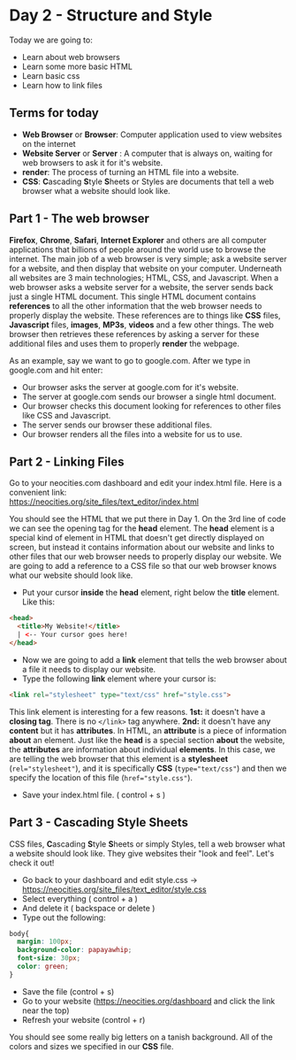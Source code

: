 # Day 2 - Structure and Style
Today we are going to:
 - Learn about web browsers
 - Learn some more basic HTML
 - Learn basic css
 - Learn how to link files
 
## Terms for today
 - __Web Browser__ or __Browser__: Computer application used to view websites on the internet
 - __Website Server__ or __Server__ : A computer that is always on, waiting for web browsers to ask it for it's website.
 - __render__: The process of turning an HTML file into a website.
 - __CSS__: **C**ascading **S**tyle **S**heets or Styles are documents that tell a web browser what a website should look like.
 
## Part 1 - The web browser
__Firefox__, __Chrome__, __Safari__, __Internet Explorer__ and others are all computer applications that billions of people around the world use to browse the internet. The main job of a web browser is very simple; ask a website server for a website, and then display that website on your computer. Underneath all websites are 3 main technologies; HTML, CSS, and Javascript. When a web browser asks a website server for a website, the server sends back just a single HTML document. This single HTML document contains __references__ to all the other information that the web browser needs to properly display the website. These references are to things like __CSS__ files, __Javascript__ files, __images__, __MP3s__, __videos__ and a few other things. The web browser then retrieves these references by asking a server for these additional files and uses them to properly __render__ the webpage.

As an example, say we want to go to google.com. After we type in google.com and hit enter:
 - Our browser asks the server at google.com for it's website.
 - The server at google.com sends our browser a single html document.
 - Our browser checks this document looking for references to other files like CSS and Javascript.
 - The server sends our browser these additional files.
 - Our browser renders all the files into a website for us to use.
 
## Part 2 - Linking Files
Go to your neocities.com dashboard and edit your index.html file. Here is a convenient link:<br>
https://neocities.org/site_files/text_editor/index.html

You should see the HTML that we put there in Day 1. On the 3rd line of code we can see the opening tag for the __head__ element. The __head__ element is a special kind of element in HTML that doesn't get directly displayed on screen, but instead it contains information about our website and links to other files that our web browser needs to properly display our website. We are going to add a reference to a CSS file so that our web browser knows what our website should look like.

 - Put your cursor __inside__ the __head__ element, right below the __title__ element.
Like this:
~~~HTML
<head>
  <title>My Website!</title>
  | <-- Your cursor goes here!
</head>
~~~

 - Now we are going to add a __link__ element that tells the web browser about a file it needs to display our website.
 - Type the following __link__ element where your cursor is:
~~~HTML
<link rel="stylesheet" type="text/css" href="style.css">
~~~
This link element is interesting for a few reasons. __1st:__ it doesn't have a __closing tag__. There is no `</link>` tag anywhere. __2nd:__ it doesn't have any __content__ but it has __attributes__. In HTML, an __attribute__ is a piece of information __about__ an element. Just like the __head__ is a special section __about__ the website, the __attributes__ are information about individual __elements__. In this case, we are telling the web browser that this element is a __stylesheet__ (`rel="stylesheet"`), and it is specifically __CSS__ (`type="text/css"`) and then we specify the location of this file (`href="style.css"`).

 - Save your index.html file. ( control + s )
 
## Part 3 - Cascading Style Sheets
CSS files, **C**ascading **S**tyle **S**heets or simply Styles, tell a web browser what a website should look like. They give websites their "look and feel". Let's check it out!

 - Go back to your dashboard and edit style.css -> https://neocities.org/site_files/text_editor/style.css
 - Select everything ( control + a )
 - And delete it ( backspace or delete )
 - Type out the following:
~~~CSS
body{
  margin: 100px;
  background-color: papayawhip;
  font-size: 30px;
  color: green;
}
~~~
 - Save the file (control + s)
 - Go to your website (https://neocities.org/dashboard and click the link near the top)
 - Refresh your website (control + r)

You should see some really big letters on a tanish background. All of the colors and sizes we specified in our __CSS__ file.
